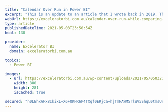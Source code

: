 ```yaml
---
title: "Calendar Over Run in Power BI"
excerpt: "This is an update to an article that I wrote back in 2019. This time around I created a video to go along with the written explanation and documentation below. You can jump straight to the video below if you prefer that medium. What is Calendar Over Run? Consider the [...]Read More »"
webUrl: https://exceleratorbi.com.au/calendar-over-run-while-comparing-last-years-data/
type: article
publishedDateTime: 2021-05-03T23:50:54Z
heat: 130

provider:
  name: Excelerator BI
  domain: exceleratorbi.com.au

topics:
  - Power BI

images:
  - url: https://exceleratorbi.com.au/wp-content/uploads/2021/05/050321_2139_CalendarOve3.png
    width: 800
    height: 281
    isCached: true

secured: "h0LEhxAFx8IkixL+X6+OKHR6P4TXqf0ERjCa+hjTmHAWM5rlWV5ShqL0tmsUnLcLzCXa5v9QX4KU44dxbtWwFDA3uTDjISedBJqiDyKAa1Kd5RLZ9EuUk1Ouo4h44g+Kg2OHcQln/jWWE2BkiQyyD33L8TMXDE/Cy/elTuMVR7gcbP8DxDSFLm9UmQNAzCisGkae3bxgbbSH0y+FnG36lW2lvCgx0NWvazcfP2Fw1KYwvvl7fqbN4VLlEXnMr07HrbfHalyje4RTOrghNQXwfA2HzNd8j+RoTB4lwvs9Ky5cbfqM8ocDbQHrmy3xw2uQ4GnSB9dEu0Dfzb+7YHfBPVFmjjXj07KpYdj3X7mzltQ=;EgdrkE/P8rRiiG5+SyciZQ=="
---
```


